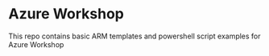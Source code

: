 # Azure Workshop
This repo contains basic ARM templates and powershell script examples for Azure Workshop